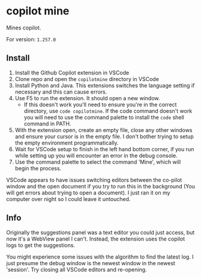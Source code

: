# copilot mine

Mines copilot.

For version: `1.257.0`

## Install

1. Install the Github Copilot extension in VSCode
2. Clone repo and open the `copilotmine` directory in VSCode
3. Install Python and Java. This extensions switches the language setting if necessary and this can cause errors.
4. Use F5 to run the extension. It should open a new window. 
    - If this doesn't work you'll need to ensure you're in the correct directory, use `code copilotmine`. If the code command doesn't work you will need to use the command palette to install the `code` shell command in PATH.
5. With the extension open, create an empty file, close any other windows and ensure your cursor is in the empty file. I don't bother trying to setup the empty environment programmatically.
6. Wait for VSCode setup to finish in the left hand bottom corner, if you run while setting up you will encounter an error in the debug console. 
7. Use the command palette to select the command 'Mine', which will begin the process.

VSCode appears to have issues switching editors between the co-pilot window and the open document if you try to run this in the background (You will get errors about trying to open a document). I just ran it on my computer over night so I could leave it untouched.

## Info

Originally the suggestions panel was a text editor you could just access, but now it's a WebView panel I can't. Instead, the extension uses the copilot logs to get the suggestions.

You might experience some issues with the algorithm to find the latest log. I just presume the debug window is the newest window in the newest 'session'. Try closing all VSCode editors and re-opening. 